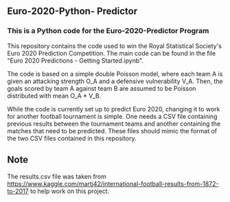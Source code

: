 ## Euro-2020-Python- Predictor
### This is a Python code for the Euro-2020-Predictor Program

This repository contains the code used to win the Royal Statistical Society's Euro 2020 Prediction Competition.
The main code can be found in the file "Euro 2020 Predictions - Getting Started.ipynb".

The code is based on a simple double Poisson model, where each team A is given an attacking strength O_A 
and a defensive vulnerability V_A. Then, the goals scored by team A against team B are assumed to be Poisson 
distributed with mean O_A * V_B.

While the code is currently set up to predict Euro 2020, changing it to work for another
football tournament is simple. One needs a CSV file containing previous results between the tournament teams and another containing the matches that need to be predicted. 
These files should mimic the format of the two CSV files contained in this repository.

## Note
The results.csv file was taken from 
https://www.kaggle.com/martj42/international-football-results-from-1872-to-2017
to help work on this project. 
